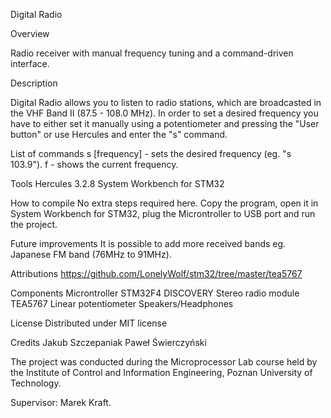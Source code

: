 Digital Radio

Overview

Radio receiver with manual frequency tuning and a command-driven interface.


Description

Digital Radio allows you to listen to radio stations, which are broadcasted in the VHF Band II (87.5 - 108.0 MHz). In order to set a desired frequency you have to either set it manually using a potentiometer and pressing the "User button" or use Hercules and enter the "s" command.


List of commands
s [frequency] - sets the desired frequency (eg. "s 103.9").
f - shows the current frequency.

Tools
Hercules 3.2.8
System Workbench for STM32

How to compile
No extra steps required here. Copy the program, open it in System Workbench for STM32, plug the Microntroller to USB port and run the project.

Future improvements
It is possible to add more received bands eg. Japanese FM band (76MHz to 91MHz).

Attributions
https://github.com/LonelyWolf/stm32/tree/master/tea5767

Components
Microntroller STM32F4 DISCOVERY
Stereo radio module TEA5767
Linear potentiometer
Speakers/Headphones

License
Distributed under MIT license

Credits
Jakub Szczepaniak
Paweł Świerczyński

The project was conducted during the Microprocessor Lab course held by the Institute of Control and Information Engineering, Poznan University of Technology.

Supervisor: Marek Kraft.
